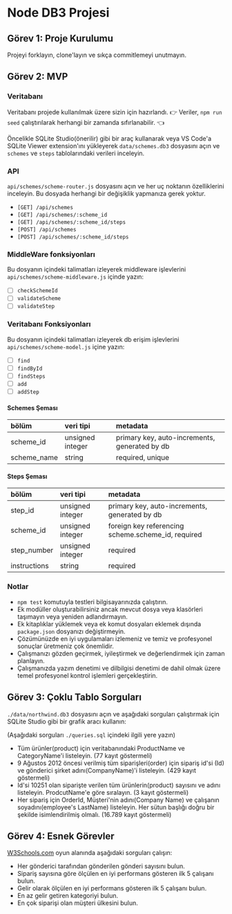 # Node DB3 Projesi

## Görev 1: Proje Kurulumu

Projeyi forklayın, clone'layın ve sıkça commitlemeyi unutmayın.

## Görev 2: MVP

### Veritabanı

Veritabanı projede kullanılmak üzere sizin için hazırlandı. 
👉 Veriler, `npm run seed` çalıştırılarak herhangi bir zamanda sıfırlanabilir. 👈

Öncelikle SQLite Studio(önerilir) gibi bir araç kullanarak veya VS Code'a SQLite Viewer extension'ını yükleyerek  `data/schemes.db3` dosyasını açın ve `schemes` ve `steps` tablolarındaki verileri inceleyin.

### API

`api/schemes/scheme-router.js` dosyasını açın ve her uç noktanın özelliklerini inceleyin. Bu dosyada herhangi bir değişiklik yapmanıza gerek yoktur.

- `[GET] /api/schemes`
- `[GET] /api/schemes/:scheme_id`
- `[GET] /api/schemes/:scheme_id/steps`
- `[POST] /api/schemes`
- `[POST] /api/schemes/:scheme_id/steps`

### MiddleWare fonksiyonları

Bu dosyanın içindeki talimatları izleyerek middleware işlevlerini `api/schemes/scheme-middleware.js` içinde yazın:

- [ ] `checkSchemeId`
- [ ] `validateScheme`
- [ ] `validateStep`

### Veritabanı Fonksiyonları

Bu dosyanın içindeki talimatları izleyerek db erişim işlevlerini `api/schemes/scheme-model.js` içine yazın:

- [ ] `find`
- [ ] `findById`
- [ ] `findSteps`
- [ ] `add`
- [ ] `addStep`

#### Schemes Şeması

| bölüm       | veri tipi        | metadata                                      |
| :---------- | :--------------- | :-------------------------------------------- |
| scheme_id   | unsigned integer | primary key, auto-increments, generated by db |
| scheme_name | string           | required, unique                              |

#### Steps Şeması

| bölüm        | veri tipi        | metadata                                           |
| :----------- | :--------------- | :------------------------------------------------- |
| step_id      | unsigned integer | primary key, auto-increments, generated by db      |
| scheme_id    | unsigned integer | foreign key referencing scheme.scheme_id, required |
| step_number  | unsigned integer | required                                           |
| instructions | string           | required                                           |

### Notlar

- `npm test` komutuyla testleri bilgisayarınızda çalıştırın.
- Ek modüller oluşturabilirsiniz ancak mevcut dosya veya klasörleri taşımayın veya yeniden adlandırmayın.
- Ek kitaplıklar yüklemek veya ek komut dosyaları eklemek dışında `package.json` dosyanızı değiştirmeyin.
- Çözümünüzde en iyi uygulamaları izlemeniz ve temiz ve profesyonel sonuçlar üretmeniz çok önemlidir.
- Çalışmanızı gözden geçirmek, iyileştirmek ve değerlendirmek için zaman planlayın.
- Çalışmanızda yazım denetimi ve dilbilgisi denetimi de dahil olmak üzere temel profesyonel kontrol işlemleri gerçekleştirin.

## Görev 3: Çoklu Tablo Sorguları

`./data/northwind.db3` dosyasını açın ve aşağıdaki sorguları çalıştırmak için SQLite Studio gibi bir grafik aracı kullanın:

(Aşağıdaki sorguları `./queries.sql` içindeki ilgili yere yazın)

- Tüm ürünler(product) için veritabanındaki ProductName ve CategoryName'i listeleyin. (77 kayıt göstermeli)
- 9 Ağustos 2012 öncesi verilmiş tüm siparişleri(order) için sipariş id'si (Id) ve gönderici şirket adını(CompanyName)'i listeleyin. (429 kayıt göstermeli)
- Id'si 10251 olan siparişte verilen tüm ürünlerin(product) sayısını ve adını listeleyin. ProdcutName'e göre sıralayın. (3 kayıt göstermeli)
- Her sipariş için OrderId, Müşteri'nin adını(Company Name) ve çalışanın soyadını(employee's LastName) listeleyin. Her sütun başlığı doğru bir şekilde isimlendirilmiş olmalı. (16.789 kayıt göstermeli)

## Görev 4: Esnek Görevler

[W3Schools.com](https://www.w3schools.com/Sql/tryit.asp?filename=trysql_select_top) oyun alanında aşağıdaki sorguları çalışın:

- Her gönderici tarafından gönderilen gönderi sayısını bulun.
- Sipariş sayısına göre ölçülen en iyi performans gösteren ilk 5 çalışanı bulun.
- Gelir olarak ölçülen en iyi performans gösteren ilk 5 çalışanı bulun.
- En az gelir getiren kategoriyi bulun.
- En çok siparişi olan müşteri ülkesini bulun.